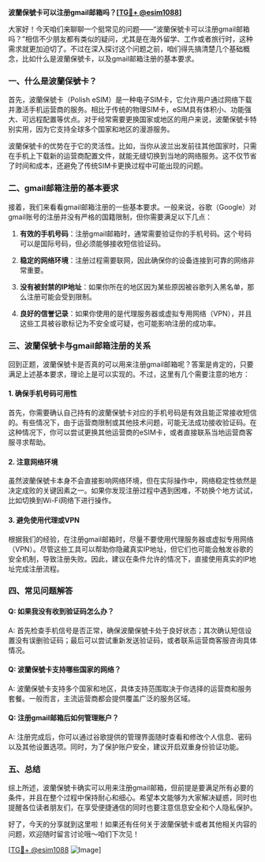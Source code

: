 **波蘭保號卡可以注册gmail邮箱吗？[[TG💪+ @esim1088](https://t.me/s/esim1088)]**

大家好！今天咱们来聊聊一个挺常见的问题——“波蘭保號卡可以注册gmail邮箱吗？”相信不少朋友都有类似的疑问，尤其是在海外留学、工作或者旅行时，这种需求就更加迫切了。不过在深入探讨这个问题之前，咱们得先搞清楚几个基础概念，比如什么是波蘭保號卡，以及gmail邮箱注册的基本要求。

### 一、什么是波蘭保號卡？

首先，波蘭保號卡（Polish eSIM）是一种电子SIM卡，它允许用户通过网络下载并激活手机运营商的服务。相比于传统的物理SIM卡，eSIM具有体积小、功能强大、可远程配置等优点。对于经常需要更换国家或地区的用户来说，波蘭保號卡特别实用，因为它支持全球多个国家和地区的漫游服务。

波蘭保號卡的优势在于它的灵活性。比如，当你从波兰出发前往其他国家时，只需在手机上下载新的运营商配置文件，就能无缝切换到当地的网络服务。这不仅节省了时间和成本，还避免了传统SIM卡更换过程中可能出现的问题。

### 二、gmail邮箱注册的基本要求

接着，我们来看看gmail邮箱注册的一些基本要求。一般来说，谷歌（Google）对gmail账号的注册并没有严格的国籍限制，但你需要满足以下几点：

1. **有效的手机号码**：注册gmail邮箱时，通常需要验证你的手机号码。这个号码可以是国际号码，但必须能够接收短信验证码。
   
2. **稳定的网络环境**：注册过程需要联网，因此确保你的设备连接到可靠的网络非常重要。

3. **没有被封禁的IP地址**：如果你所在的地区因为某些原因被谷歌列入黑名单，那么注册可能会受到限制。

4. **良好的信誉记录**：如果你使用的是代理服务器或虚拟专用网络（VPN），并且这些工具被谷歌标记为不安全或可疑，也可能影响注册的成功率。

### 三、波蘭保號卡与gmail邮箱注册的关系

回到正题，波蘭保號卡是否真的可以用来注册gmail邮箱呢？答案是肯定的，只要满足上述基本要求，理论上是可以实现的。不过，这里有几个需要注意的地方：

#### 1. 确保手机号码可用性
首先，你需要确认自己持有的波蘭保號卡对应的手机号码是有效且能正常接收短信的。有些情况下，由于运营商限制或其他技术问题，可能无法成功接收验证码。在这种情况下，你可以尝试更换其他运营商的eSIM卡，或者直接联系当地运营商客服寻求帮助。

#### 2. 注意网络环境
虽然波蘭保號卡本身不会直接影响网络环境，但在实际操作中，网络稳定性依然是决定成败的关键因素之一。如果你发现注册过程中遇到困难，不妨换个地方试试，比如切换到Wi-Fi网络下进行操作。

#### 3. 避免使用代理或VPN
根据我们的经验，在注册gmail邮箱时，尽量不要使用代理服务器或虚拟专用网络（VPN）。尽管这些工具可以帮助你隐藏真实IP地址，但它们也可能会触发谷歌的安全机制，导致注册失败。因此，建议在条件允许的情况下，直接使用真实的IP地址完成注册流程。

### 四、常见问题解答

#### Q: 如果我没有收到验证码怎么办？
A: 首先检查手机信号是否正常，确保波蘭保號卡处于良好状态；其次确认短信设置没有误删验证码；最后可以尝试重新发送验证码，或者联系运营商客服咨询具体情况。

#### Q: 波蘭保號卡支持哪些国家的网络？
A: 波蘭保號卡支持多个国家和地区，具体支持范围取决于你选择的运营商和服务套餐。一般而言，主流运营商都会提供覆盖广泛的服务区域。

#### Q: 注册gmail邮箱后如何管理账户？
A: 注册完成后，你可以通过谷歌提供的管理界面随时查看和修改个人信息、密码以及其他设置选项。同时，为了保护账户安全，建议开启双重身份验证功能。

### 五、总结

综上所述，波蘭保號卡确实可以用来注册gmail邮箱，但前提是要满足所有必要的条件，并且在整个过程中保持耐心和细心。希望本文能够为大家解决疑惑，同时也提醒各位读者朋友们，在享受便捷通信的同时也要注意信息安全和个人隐私保护。

好了，今天的分享就到这里啦！如果还有任何关于波蘭保號卡或者其他相关内容的问题，欢迎随时留言讨论哦～咱们下次见！

[[TG💪+ @esim1088](https://t.me/s/esim1088) ![Image](https://i.postimg.cc/4NQfJmqS/Snipaste-2025-05-13-00-14-12.png)]